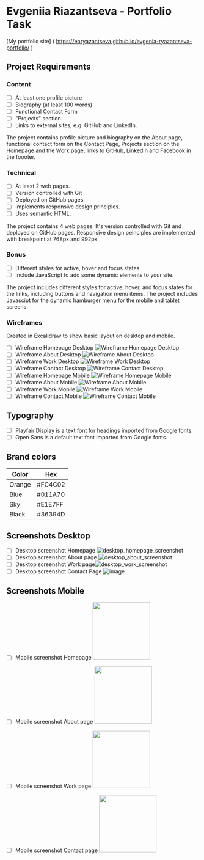 # Evgeniia Riazantseva - Portfolio Task
[My portfolio site] ( https://eoryazantseva.github.io/evgenia-ryazantseva-portfolio/ )

## Project Requirements
### Content
- [ ] At least one profile picture
- [ ] Biography (at least 100 words)
- [ ] Functional Contact Form
- [ ] "Projects" section
- [ ] Links to external sites, e.g. GitHub and LinkedIn.

The project contains profile picture and biography on the About page, functional contact form on the Contact Page, Projects section on the Homepage and the Work page, links to GitHub, LinkedIn and Facebook in the foooter.

### Technical
- [ ] At least 2 web pages.
- [ ] Version controlled with Git
- [ ] Deployed on GitHub pages.
- [ ] Implements responsive design principles.
- [ ] Uses semantic HTML.

The project contains 4 web pages. It's version controlled with Git and deployed on GitHub pages. Responsive design peinciples are implemented with breakpoint at 768px and 992px.

### Bonus
- [ ] Different styles for active, hover and focus states.
- [ ] Include JavaScript to add some dynamic elements to your site.

The project includes different styles for active, hover, and focus states for the links, including buttons and navigation menu items. The project includes Javascipt for the dynamic hamburger menu for the mobile and tablet screens.

### Wireframes 
Created in Excalidraw to show basic layout on desktop and mobile.
- [ ] Wireframe Homepage Desktop 
![ Wireframe Homepage Desktop ](img/wireframe_homepage_desktop.png)
- [ ] Wireframe About Desktop
![ Wireframe About Desktop ](img/wireframe_about_desktop.png )
- [ ] Wireframe Work Desktop
![ Wireframe Work Desktop ](img/wireframe_work_desktop.png )
- [ ] Wireframe Contact Desktop
![ Wireframe Contact Desktop ](img/wireframe_contact_desktop.png )
- [ ] Wireframe Homepage Mobile
![ Wireframe Homepage Mobile ](img/wireframe_homepage_mobile.png )
- [ ] Wireframe About Mobile
![ Wireframe About Mobile ](img/wireframe_about_mobile.png )
- [ ] Wireframe Work Mobile
![ Wireframe Work Mobile ](img/wireframe_work_mobile.png )
- [ ] Wireframe Contact Mobile
![ Wireframe Contact Mobile ](img/wireframe_contact_mobile.png )

## Typography
- [ ] Playfair Display is a text font for headings imported from Google fonts.
- [ ] Open Sans is a default text font imported from Google fonts.

## Brand colors

| Color             | Hex                                                                |
| ----------------- | --------- |
| Orange | #FC4C02 |
| Blue   | #011A70 |
| Sky    | #E1E7FF |
| Black  | #36394D |

## Screenshots Desktop
- [ ] Desktop screenshot Homepage ![desktop_homepage_screenshot](https://github.com/eoryazantseva/evgenia-ryazantseva-portfolio/assets/93800981/e4c1bb54-a858-4894-8489-ad5c14c89430)
- [ ] Desktop screenshot About page ![desktop_about_screenshot](https://github.com/eoryazantseva/evgenia-ryazantseva-portfolio/assets/93800981/30480858-fb98-4ce7-a705-82f22876d71d)
- [ ] Desktop screenshot Work page![desktop_work_screenshot](https://github.com/eoryazantseva/evgenia-ryazantseva-portfolio/assets/93800981/f4890f54-5d14-4e43-9859-706abf92e439)
- [ ] Desktop screenshot Contact Page ![image](https://github.com/eoryazantseva/evgenia-ryazantseva-portfolio/assets/93800981/a9d164f4-6e51-42ae-8fe6-6aa393d525b8)

## Screenshots Mobile
- [ ] Mobile screenshot Homepage <img src="https://github.com/eoryazantseva/evgenia-ryazantseva-portfolio/assets/93800981/a88d7ac7-1884-4504-9e5c-0b3789c4ef97" width="150">
- [ ] Mobile screenshot About page <img src="https://github.com/eoryazantseva/evgenia-ryazantseva-portfolio/assets/93800981/48ce29de-6f81-4a6e-b86b-8e25ef9aec26" width="150">
- [ ] Mobile screenshot Work page  <img src="https://github.com/eoryazantseva/evgenia-ryazantseva-portfolio/assets/93800981/6cec54b7-5e32-464b-89a9-67f6d8d73ee3" width="150">
- [ ] Mobile screenshot Contact page <img src="https://github.com/eoryazantseva/evgenia-ryazantseva-portfolio/assets/93800981/9529aba4-9cb1-493b-8fdb-c8969f20def9" width="150">




